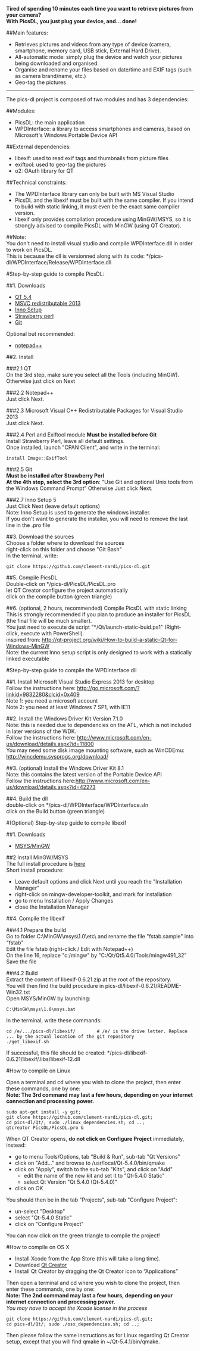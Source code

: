 **Tired of spending 10 minutes each time you want to retrieve pictures from your camera?**  
**With PicsDL, you just plug your device, and... done!**  

##Main features:  
* Retrieves pictures and videos from any type of device (camera, smartphone, memory card, USB stick, External Hard Drive).
* All-automatic mode: simply plug the device and watch your pictures being downloaded and organised.
* Organise and rename your files based on date/time and EXIF tags (such as camera brand/name, etc.)
* Geo-tag the pictures
  
---
  
The pics-dl project is composed of two modules and has 3 dependencies:

##Modules:  
* PicsDL: the main application  
* WPDInterface: a library to access smartphones and cameras, based on Microsoft's Windows Portable Device API
  
##External dependencies:  
* libexif: used to read exif tags and thumbnails from picture files
* exiftool: used to geo-tag the pictures
* o2: OAuth library for QT
  
##Technical constraints:  
* The WPDInterface library can only be built with MS Visual Studio
* PicsDL and the libexif must be built with the same compiler. If you intend to build with static linking, it must even be the exact same compiler version.
* libexif only provides compilation procedure using MinGW/MSYS, so it is strongly advised to compile PicsDL with MinGW (using QT Creator).
 

##Note:  
You don't need to install visual studio and compile WPDInterface.dll in order to work on PicsDL.  
This is because the dll is versionned along with its code: */pics-dl/WPDInterface/Release/WPDInterface.dll  


#Step-by-step guide to compile PicsDL:

##1. Downloads
* [QT 5.4](http://download.qt.io/official_releases/qt/5.4/5.4.0/qt-opensource-windows-x86-mingw491_opengl-5.4.0.exe)
* [MSVC redistributable 2013](http://www.microsoft.com/en-us/download/confirmation.aspx?id=40784)
* [Inno Setup](http://www.jrsoftware.org/download.php/is.exe)
* [Strawberry perl](http://strawberryperl.com/download/5.20.1.1/strawberry-perl-5.20.1.1-32bit.msi)
* [Git](http://git-scm.com/download/win)

Optional but recommended:  
* [notepad++](http://download.tuxfamily.org/notepadplus/6.6.9/npp.6.6.9.Installer.exe)

##2. Install

###2.1 QT  
On the 3rd step, make sure you select all the Tools (including MinGW).  
Otherwise just click on Next  

###2.2 Notepad++    
Just click Next.  

###2.3 Microsoft Visual C++ Redistributable Packages for Visual Studio 2013  
Just click Next.  

###2.4 Perl and Exiftool module
**Must be installed before Git**  
Install Strawberry Perl, leave all default settings.  
Once installed, launch "CPAN Client", and write in the terminal:  

    install Image::ExifTool

###2.5 Git  
**Must be installed after Strawberry Perl**  
**At the 4th step, select the 3rd option**: "Use Git and optional Unix tools from the Windows Command Prompt"
Otherwise Just click Next.  

###2.7 Inno Setup 5  
Just Click Next (leave default options)  
Note: Inno Setup is used to generate the windows installer.   
If you don't want to generate the installer, you will need to remove the last line in the .pro file  

##3. Download the sources  
Choose a folder where to download the sources  
right-click on this folder and choose "Git Bash"  
In the terminal, write:  

    git clone https://github.com/clement-nardi/pics-dl.git  

##5. Compile PicsDL  
Double-click on */pics-dl/PicsDL/PicsDL.pro  
let QT Creator configure the project automatically  
click on the compile button (green triangle)  

##6. (optional, 2 hours, recommended) Compile PicsDL with static linking  
This is strongly recommended if you plan to produce an installer for PicsDL (the final file will be much smaller).    
You just need to execute de script "*/Qt/launch-static-buid.ps1" (Right-click, execute with PowerShell).  
inspired from: http://qt-project.org/wiki/How-to-build-a-static-Qt-for-Windows-MinGW  
Note: the current Inno setup script is only designed to work with a statically linked executable  


#Step-by-step guide to compile the WPDInterface dll   

##1. Install Microsoft Visual Studio Express 2013 for desktop  
Follow the instructions here: http://go.microsoft.com/?linkid=9832280&clcid=0x409  
Note 1: you need a microsoft account  
Note 2: you need at least Windows 7 SP1, with IE11  

##2. Install the Windows Driver Kit Version 7.1.0  
Note: this is needed due to dependencies on the ATL, which is not included in later versions of the WDK.  
Follow the instructions here: http://www.microsoft.com/en-us/download/details.aspx?id=11800  
You may need some disk image mounting software, such as WinCDEmu: http://wincdemu.sysprogs.org/download/  

##3. (optional) Install the Windows Driver Kit 8.1  
Note: this contains the latest version of the Portable Device API  
Follow the instructions here:http://www.microsoft.com/en-us/download/details.aspx?id=42273  

##4. Build the dll   
double-click on */pics-dl/WPDInterface/WPDInterface.sln  
click on the Build button (green triangle)  


#(Optional) Step-by-step guide to compile libexif

##1. Downloads
* [MSYS/MinGW](https://sourceforge.net/projects/mingw/files/latest/download)
 
##2 Install MinGW/MSYS  
The full install procedure is [here](http://www.mingw.org/wiki/Getting_Started)  
Short install procedure:  
- Leave default options and click Next until you reach the "Installation Manager"  
- right-click on mingw-developer-toolkit, and mark for installation  
- go to menu Installation / Apply Changes  
- close the Installation Manager  

##4. Compile the libexif  

###4.1 Prepare the build  
Go to folder C:\MinGW\msys\1.0\etc\ and rename the file "fstab.sample" into "fstab"  
Edit the file fstab (right-click / Edit with Notepad++)  
On the line 16, replace "c:/mingw" by "C:/Qt/Qt5.4.0/Tools/mingw491_32"  
Save the file  

###4.2 Build  
Extract the content of libexif-0.6.21.zip at the root of the repository.  
You will then find the build procedure in pics-dl/libexif-0.6.21/README-Win32.txt  
Open MSYS/MinGW by launching:  

    C:\MinGW\msys\1.0\msys.bat  
	
In the terminal, write these commands:  

    cd /e/.../pics-dl/libexif/        # /e/ is the drive letter. Replace ... by the actual location of the git repository  
    ./get_libexif.sh
	
If successful, this file should be created: */pics-dl/libexif-0.6.21/libexif/.libs/libexif-12.dll  



#How to compile on Linux

Open a terminal and cd where you wish to clone the project, then enter these commands, one by one:  
**Note: The 3rd command may last a few hours, depending on your internet connection and processing power.**

    sudo apt-get install -y git;
    git clone https://github.com/clement-nardi/pics-dl.git;
    cd pics-dl/Qt/; sudo ./linux_dependencies.sh; cd ..;
    qtcreator PicsDL/PicsDL.pro &

When QT Creator opens, **do not click on Configure Project** immediately, instead:
- go to menu Tools/Options, tab "Build & Run", sub-tab "Qt Versions"
- click on "Add..." and browse to /usr/local/Qt-5.4.0/bin/qmake
- click on "Apply", switch to the sub-tab "Kits", and click on "Add"
  - edit the name of the new kit and set it to "Qt-5.4.0 Static"
  - select Qt Version "Qt 5.4.0 (Qt-5.4.0)"
- click on OK

You should then be in the tab "Projects", sub-tab "Configure Project":
- un-select "Desktop"
- select "Qt-5.4.0 Static"
- click on "Configure Project"

You can now click on the green triangle to compile the project!


#How to compile on OS X

- Install Xcode from the App Store (this will take a long time).  
- Download [Qt Creator](http://download.qt-project.org/official_releases/qtcreator/3.3/3.3.2/qt-creator-opensource-mac-x86_64-3.3.2.dmg)
- Install Qt Creator by dragging the Qt Creator icon to “Applications”


Then open a terminal and cd where you wish to clone the project, then enter these commands, one by one:  
**Note: The 2nd command may last a few hours, depending on your internet connection and processing power.**  
*You may have to accept the Xcode license in the process*

    git clone https://github.com/clement-nardi/pics-dl.git;
    cd pics-dl/Qt/; sudo ./osx_dependencies.sh; cd ..;
    
Then please follow the same instructions as for Linux regarding Qt Creator setup, except that you will find qmake in ~/Qt-5.4.1/bin/qmake.

	
